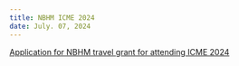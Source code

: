 ```yaml
---
title: NBHM ICME 2024
date: July. 07, 2024
---
```

[Application for NBHM travel grant for attending ICME 2024](https://math.iisc.ac.in/icme15/)
